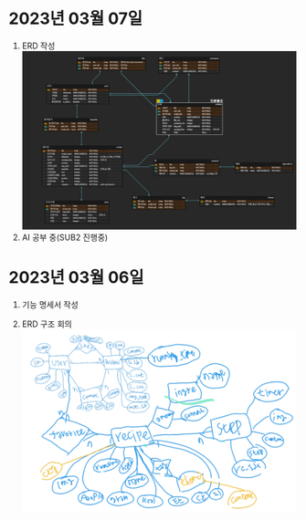 # 2023년 03월 07일
1. ERD 작성
 ![img](./img/ERD2.PNG)
 2. AI 공부 중(SUB2 진행중)

# 2023년 03월 06일

1. 기능 명세서 작성    

2. ERD 구조 회의
 ![img](./img/ERD.PNG)


